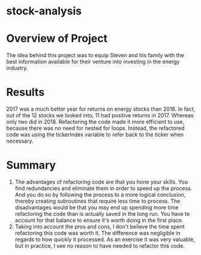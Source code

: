 # stock-analysis
# Overview of Project
The idea behind this project was to equip Steven and his family with the best information available for their venture into investing in the energy industry.
# Results
2017 was a much better year for returns on energy stocks than 2018. In fact, out of the 12 stocks we looked into, 11 had positive returns in 2017. Whereas only two did in 2018. Refactoring the code made it more efficient to use, because there was no need for nested for loops. Instead, the refactored code was using the tickerIndex variable to refer back to the ticker when necessary.
# Summary
1. The advantages of refactoring code are that you hone your skills. You find redundancies and eliminate them in order to speed up the process. And you do so by following the process to a more logical conclusion, thereby creating subroutines that require less time to process. The disadvantages would be that you may end up spending more time refactoring the code than is actually saved in the long run. You have to account for that balance to ensure it's worth doing in the first place.
2. Taking into account the pros and cons, I don't believe the time spent refactoring this code was worth it. The difference was negligible in regards to how quickly it processed. As an exercise it was very valuable, but in practice, I see no reason to have needed to refactor this code.
